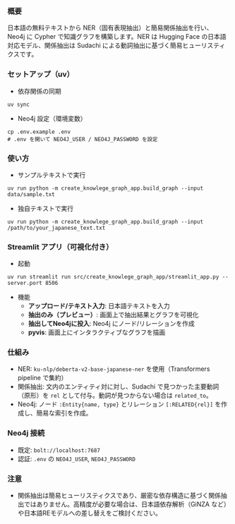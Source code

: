 ### 概要
日本語の無料テキストから NER（固有表現抽出）と簡易関係抽出を行い、Neo4j に Cypher で知識グラフを構築します。NER は Hugging Face の日本語対応モデル、関係抽出は Sudachi による動詞抽出に基づく簡易ヒューリスティクスです。

### セットアップ（uv）
- 依存関係の同期
```
uv sync
```
- Neo4j 設定（環境変数）
```
cp .env.example .env
# .env を開いて NEO4J_USER / NEO4J_PASSWORD を設定
```

### 使い方
- サンプルテキストで実行
```
uv run python -m create_knowlege_graph_app.build_graph --input data/sample.txt
```
- 独自テキストで実行
```
uv run python -m create_knowlege_graph_app.build_graph --input /path/to/your_japanese_text.txt
```

### Streamlit アプリ（可視化付き）
- 起動
```
uv run streamlit run src/create_knowlege_graph_app/streamlit_app.py --server.port 8506
```
- 機能
  - **アップロード/テキスト入力**: 日本語テキストを入力
  - **抽出のみ（プレビュー）**: 画面上で抽出結果とグラフを可視化
  - **抽出してNeo4jに投入**: Neo4j にノード/リレーションを作成
  - **pyvis**: 画面上にインタラクティブなグラフを描画


### 仕組み
- NER: `ku-nlp/deberta-v2-base-japanese-ner` を使用（Transformers pipeline で集約）
- 関係抽出: 文内のエンティティ対に対し、Sudachi で見つかった主要動詞（原形）を `rel` として付与。動詞が見つからない場合は `related_to`。
- Neo4j: ノード `:Entity{name, type}` とリレーション `[:RELATED{rel}]` を作成し、簡易な索引を作成。

### Neo4j 接続
- 既定: `bolt://localhost:7687`
- 認証: `.env` の `NEO4J_USER`, `NEO4J_PASSWORD`

### 注意
- 関係抽出は簡易ヒューリスティクスであり、厳密な依存構造に基づく関係抽出ではありません。高精度が必要な場合は、日本語依存解析（GiNZA など）や日本語REモデルへの差し替えをご検討ください。


